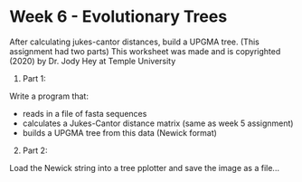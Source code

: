 # Week 6 - Evolutionary Trees
After calculating jukes-cantor distances, build a UPGMA tree. (This assignment had two parts)
This worksheet was made and is copyrighted (2020) by Dr. Jody Hey at Temple University

1. Part 1:

Write a program that: 
- reads in a file of fasta sequences
- calculates a Jukes-Cantor distance matrix (same as week 5 assignment)
- builds a UPGMA tree from this data (Newick format)

2. Part 2:

Load the Newick string into a tree pplotter and save the image as a file...